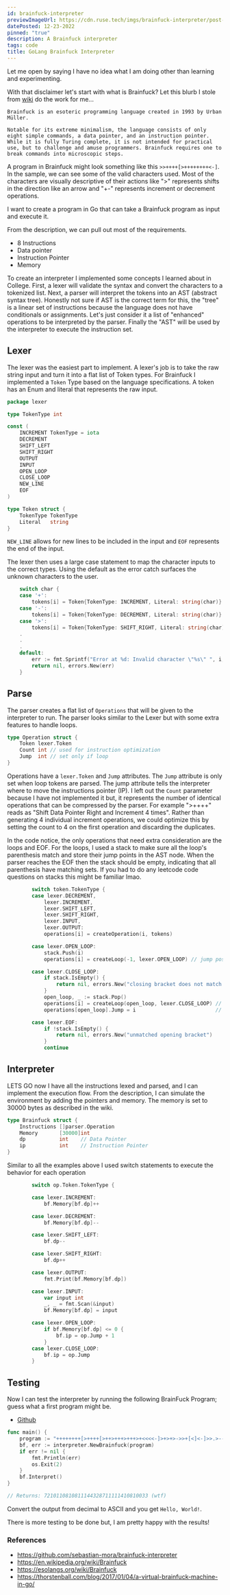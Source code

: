 ```yaml
---
id: brainfuck-interpreter
previewImageUrl: https://cdn.ruse.tech/imgs/brainfuck-interpreter/post-icon.png
datePosted: 12-23-2022
pinned: "true"
description: A Brainfuck interpreter
tags: code
title: GoLang Brainfuck Interpreter
---
```


Let me open by saying I have no idea what I am doing other than learning and experimenting.

With that disclaimer let's start with what is Brainfuck? Let this blurb I stole from [wiki](https://en.wikipedia.org/wiki/Brainfuck) do the work for me...

```text
Brainfuck is an esoteric programming language created in 1993 by Urban Müller.

Notable for its extreme minimalism, the language consists of only eight simple commands, a data pointer, and an instruction pointer. While it is fully Turing complete, it is not intended for practical use, but to challenge and amuse programmers. Brainfuck requires one to break commands into microscopic steps.
```

A program in Brainfuck might look something like this `>>++++[>++++++++<-]`. In the sample, we can see some of the valid characters used. Most of the characters are visually descriptive of their actions like ">" represents shifts in the direction like an arrow and "+-" represents increment or decrement operations.

I want to create a program in Go that can take a Brainfuck program as input and execute it.

From the description, we can pull out most of the requirements.

- 8 Instructions
- Data pointer
- Instruction Pointer
- Memory

To create an interpreter I implemented some concepts I learned about in College. First, a lexer will validate the syntax and convert the characters to a tokenized list. Next, a parser will interpret the tokens into an AST (abstract syntax tree). Honestly not sure if AST is the correct term for this, the "tree" is a linear set of instructions because the language does not have conditionals or assignments. Let's just consider it a list of "enhanced" operations to be interpreted by the parser. Finally the "AST" will be used by the interpreter to execute the instruction set.

## Lexer

The lexer was the easiest part to implement. A lexer's job is to take the raw string input and turn it into a flat list of Token types. For Brainfuck I implemented a `Token` Type based on the language specifications. A token has an Enum and literal that represents the raw input.

```go
package lexer

type TokenType int

const (
    INCREMENT TokenType = iota
    DECREMENT
    SHIFT_LEFT
    SHIFT_RIGHT
    OUTPUT
    INPUT
    OPEN_LOOP
    CLOSE_LOOP
    NEW_LINE
    EOF
)

type Token struct {
    TokenType TokenType
    Literal   string
}
```

`NEW_LINE` allows for new lines to be included in the input and `EOF` represents the end of the input.

The lexer then uses a large case statement to map the character inputs to the correct types. Using the default as the error catch surfaces the unknown characters to the user.

```go
    switch char {
    case '+':
        tokens[i] = Token{TokenType: INCREMENT, Literal: string(char)}
    case '-':
        tokens[i] = Token{TokenType: DECREMENT, Literal: string(char)}
    case '>':
        tokens[i] = Token{TokenType: SHIFT_RIGHT, Literal: string(char)}
    .
    .
    .
    default:
        err := fmt.Sprintf("Error at %d: Invalid character \"%s\" ", i, string(char))
        return nil, errors.New(err)
    }
```

## Parse

The parser creates a flat list of `Operations` that will be given to the interpreter to run. The parser looks similar to the Lexer but with some extra features to handle loops.

```go
type Operation struct {
    Token lexer.Token
    Count int // used for instruction optimization
    Jump  int // set only if loop
}
```

Operations have a `lexer.Token` and `Jump` attributes. The `Jump` attribute is only set when loop tokens are parsed. The jump attribute tells the interpreter where to move the instructions pointer (IP). I left out the `Count` parameter because I have not implemented it but, it represents the number of identical operations that can be compressed by the parser. For example ">++++" reads as "Shift Data Pointer Right and Increment 4 times". Rather than generating 4 individual increment operations, we could optimize this by setting the count to 4 on the first operation and discarding the duplicates.

In the code notice, the only operations that need extra consideration are the loops and EOF. For the loops, I used a stack to make sure all the loop's parenthesis match and store their jump points in the AST node. When the parser reaches the EOF then the stack should be empty, indicating that all parenthesis have matching sets. If you had to do any leetcode code questions on stacks this might be familiar lmao.

```go
        switch token.TokenType {
        case lexer.DECREMENT,
            lexer.INCREMENT,
            lexer.SHIFT_LEFT,
            lexer.SHIFT_RIGHT,
            lexer.INPUT,
            lexer.OUTPUT:
            operations[i] = createOperation(i, tokens)

        case lexer.OPEN_LOOP:
            stack.Push(i)
            operations[i] = createLoop(-1, lexer.OPEN_LOOP) // jump position is unknown for now

        case lexer.CLOSE_LOOP:
            if stack.IsEmpty() {
                return nil, errors.New("closing bracket does not match any opening bracket")
            }
            open_loop, _ := stack.Pop()
            operations[i] = createLoop(open_loop, lexer.CLOSE_LOOP) // send end loop jump
            operations[open_loop].Jump = i                          // set the open loop jmp to end

        case lexer.EOF:
            if !stack.IsEmpty() {
                return nil, errors.New("unmatched opening bracket")
            }
            continue
```

## Interpreter

LETS GO now I have all the instructions lexed and parsed, and I can implement the execution flow. From the description, I can simulate the environment by adding the pointers and memory. The memory is set to 30000 bytes as described in the wiki.

```go
type Brainfuck struct {
    Instructions []parser.Operation
    Memory       [30000]int
    dp           int    // Data Pointer
    ip           int    // Instruction Pointer
}
```

Similar to all the examples above I used switch statements to execute the behavior for each operation

```go
        switch op.Token.TokenType {

        case lexer.INCREMENT:
            bf.Memory[bf.dp]++

        case lexer.DECREMENT:
            bf.Memory[bf.dp]--

        case lexer.SHIFT_LEFT:
            bf.dp--

        case lexer.SHIFT_RIGHT:
            bf.dp++

        case lexer.OUTPUT:
            fmt.Print(bf.Memory[bf.dp])

        case lexer.INPUT:
            var input int
            _, _ = fmt.Scan(&input)
            bf.Memory[bf.dp] = input

        case lexer.OPEN_LOOP:
            if bf.Memory[bf.dp] <= 0 {
                bf.ip = op.Jump + 1
            }
        case lexer.CLOSE_LOOP:
            bf.ip = op.Jump
        }
```

## Testing

Now I can test the interpreter by running the following BrainFuck Program; guess what a first program might be.

- [Github](https://github.com/sebastian-mora/brainfuck-interpreter)

```go
func main() {
    program := "++++++++[>++++[>++>+++>+++>+<<<<-]>+>+>->>+[<]<-]>>.>---.+++++++..+++.>>.<-.<.+++.------.--------.>>+.>++."
    bf, err := interpreter.NewBrainfuck(program)
    if err != nil {
        fmt.Println(err)
        os.Exit(2)
    }
    bf.Interpret()
}

// Returns: 7210110810811144328711111410810033 (wtf)
```

Convert the output from decimal to ASCII and you get `Hello, World!`.

There is more testing to be done but, I am pretty happy with the results!

### References

- https://github.com/sebastian-mora/brainfuck-interpreter
- https://en.wikipedia.org/wiki/Brainfuck
- https://esolangs.org/wiki/Brainfuck
- https://thorstenball.com/blog/2017/01/04/a-virtual-brainfuck-machine-in-go/
